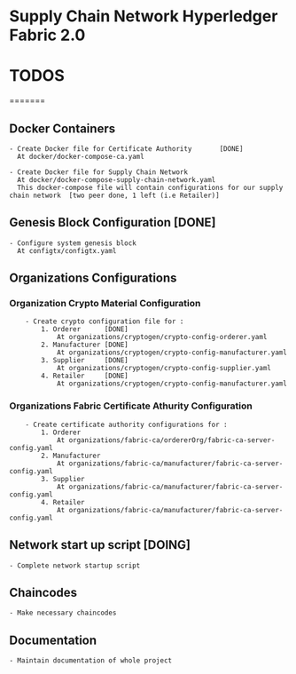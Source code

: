 Supply Chain Network Hyperledger Fabric 2.0
===========================================


# TODOS
=======


## Docker Containers
    - Create Docker file for Certificate Authority       [DONE]
      At docker/docker-compose-ca.yaml
      
    - Create Docker file for Supply Chain Network
      At docker/docker-compose-supply-chain-network.yaml 
      This docker-compose file will contain configurations for our supply chain network  [two peer done, 1 left (i.e Retailer)]

## Genesis Block Configuration      [DONE]
    - Configure system genesis block
      At configtx/configtx.yaml

## Organizations Configurations

   ### Organization Crypto Material Configuration
        - Create crypto configuration file for :
            1. Orderer      [DONE]
                At organizations/cryptogen/crypto-config-orderer.yaml
            2. Manufacturer [DONE]
                At organizations/cryptogen/crypto-config-manufacturer.yaml
            3. Supplier     [DONE]
                At organizations/cryptogen/crypto-config-supplier.yaml
            4. Retailer     [DONE]
                At organizations/cryptogen/crypto-config-manufacturer.yaml
   
   ### Organizations Fabric Certificate Athurity Configuration
        - Create certificate authority configurations for :
            1. Orderer
                At organizations/fabric-ca/ordererOrg/fabric-ca-server-config.yaml
            2. Manufacturer
                At organizations/fabric-ca/manufacturer/fabric-ca-server-config.yaml
            3. Supplier
                At organizations/fabric-ca/manufacturer/fabric-ca-server-config.yaml
            4. Retailer
                At organizations/fabric-ca/manufacturer/fabric-ca-server-config.yaml

## Network start up script [DOING]
    - Complete network startup script

## Chaincodes
    - Make necessary chaincodes

## Documentation
    - Maintain documentation of whole project